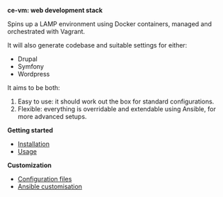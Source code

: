 
**ce-vm: web development stack**

Spins up a LAMP environment using Docker containers, managed and orchestrated with Vagrant.

It will also generate codebase and suitable settings for either:

- Drupal
- Symfony
- Wordpress

It aims to be both:

1. Easy to use: it should work out the box for standard configurations.
2. Flexible: everything is overridable and extendable using Ansible, for more advanced setups.

**Getting started**

- [Installation](get-started/install.md)
- [Usage](get-started/usage.md)

**Customization**

- [Configuration files](config/config.md)
- [Ansible customisation](config/ansible.md)